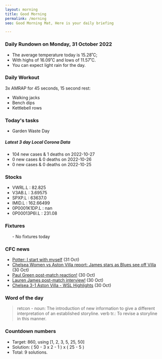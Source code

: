 ```yaml
---
layout: morning
title: Good Morning
permalink: /morning
seo: Good Morning Mat, Here is your daily briefing

---
```


<!-- weather_marker starts -->
### Daily Rundown on Monday, 31 October 2022

- The average temperature today is 15.28˚C;
- With highs of 16.09˚C and lows of 11.57˚C.
- You can expect light rain for the day.

<!-- weather_marker ends -->

### Daily Workout
<!-- workout_marker starts -->
3x AMRAP for 45 seconds, 15 second rest:

- Walking jacks
- Bench dips
- Kettlebell rows

<!-- workout_marker ends -->

### Today's tasks
<!-- task_marker starts -->
- Garden Waste Day

<!-- task_marker ends -->

<!-- c19_marker starts -->
##### Latest 3 day Local Corona Data

- 104 new cases & 1 deaths on 2022-10-27
- 0 new cases & 0 deaths on 2022-10-26
- 0 new cases & 0 deaths on 2022-10-25

<!-- c19_marker ends -->

### Stocks

<!-- stocks_marker starts -->

- VWRL.L : 82.825
- V3AB.L : 3.69575
- SPXP.L : 63637.0
- IMID.L : 162.66499
- 0P0001K1DP.L : nan
- 0P00013P6I.L : 231.08

<!-- stocks_marker ends -->

### Fixtures

<!-- sports_marker starts -->

<ul>
- No fixtures today</ul>

<!-- sports_marker ends -->

### CFC news

<!-- cfc_marker starts -->
- [Potter: I start with myself](https://chelseafc.com/en/news/article/potter-i-start-with-myself) (31 Oct)
- [Chelsea Women vs Aston Villa report: James stars as Blues see off Villa](https://chelseafc.com/en/news/article/chelsea-women-vs-aston-villa-report-james-stars-as-blues-see-off-villa) (30 Oct)
- [Paul Green post-match reaction!](https://chelseafc.com/en/video/paul-green-post-match-reaction-villa) (30 Oct)
- [Lauren James post-match interview!](https://chelseafc.com/en/video/lauren-james-post-match-interview) (30 Oct)
- [Chelsea 3-1 Aston Villa - WSL Highlights](https://chelseafc.com/en/video/chelsea-3-1-aston-villa-or-wsl) (30 Oct)

<!-- cfc_marker ends -->

### Word of the day
<!-- word_marker starts -->

 > retcon - noun: The introduction of new information to give a different interpretation of an established storyline. verb tr.: To revise a storyline in this manner.

<!-- word_marker ends -->

### Countdown numbers
<!-- game_marker starts -->

- Target: 860, using [1, 2, 3, 5, 25, 50]
- Solution: ( 50 - 3 x 2 - 1 ) x ( 25 - 5 )
- Total: 9 solutions.

<!-- game_marker ends -->
